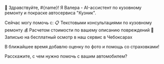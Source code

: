 🔧 Здравствуйте, #{name}! Я Валера - AI-ассистент по кузовному ремонту и покраске автосервиса "Кузник".

Сейчас могу помочь с:
📋 Текстовыми консультациями по кузовному ремонту
💰 Расчетом стоимости по вашему описанию повреждений
🚗 Записью на бесплатный осмотр в наш сервис в Чебоксарах

В ближайшее время добавлю оценку по фото и помощь со страховками!

Расскажите, с чем нужно помочь с вашим автомобилем?